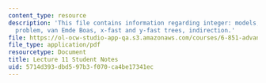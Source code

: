 ```yaml
---
content_type: resource
description: 'This file contains information regarding integer: models, predecessor
  problem, van Emde Boas, x-fast and y-fast trees, indirection.'
file: https://ol-ocw-studio-app-qa.s3.amazonaws.com/courses/6-851-advanced-data-structures-spring-2012/5714d393dbd597b3f070ca4be17341ec_MIT6_851S12_L11.pdf
file_type: application/pdf
resourcetype: Document
title: Lecture 11 Student Notes
uid: 5714d393-dbd5-97b3-f070-ca4be17341ec
---
```

